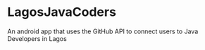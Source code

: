 # LagosJavaCoders
An android app that uses the GitHub API to connect users to Java Developers in Lagos
